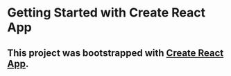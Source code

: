 # Getting Started with Create React App

This project was bootstrapped with [Create React App](https://github.com/facebook/create-react-app).
-------------------------------------